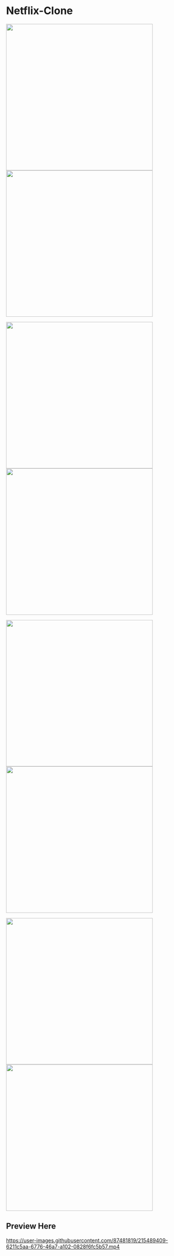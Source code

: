 # Netflix-Clone

<p align="left">
<img width="400" src="https://user-images.githubusercontent.com/87481819/215346102-7f7cf4af-c199-438b-a662-d05ba02420dd.jpg" />
<img width="400" src="https://user-images.githubusercontent.com/87481819/215346120-f9f3ac1d-1aca-45c4-8c48-ce80a2fec26e.jpg" />
</p>
<p align="left">
<img width="400"  src="https://user-images.githubusercontent.com/87481819/215346113-d227a1d8-d542-49e5-9800-f097a722d292.jpg" />
<img width="400"  src="https://user-images.githubusercontent.com/87481819/215485320-29e335ea-7da6-4f19-bc71-addbfc8adc87.jpg" />
</p>

<p align="left">
<img width="400"  src="https://user-images.githubusercontent.com/87481819/215485357-5d426961-cba5-47ca-83f3-8001a3464cc5.jpg" />
<img width="400"  src="https://user-images.githubusercontent.com/87481819/215485374-3d35095b-0272-425d-9b63-08d0c5445a79.jpg" />
</p>

<p align="left">
<img width="400"  src="https://user-images.githubusercontent.com/87481819/215485403-830c5cd5-e140-4c79-bcd8-1d21f7ff49c9.jpg" />
<img width="400"  src="https://user-images.githubusercontent.com/87481819/215485374-3d35095b-0272-425d-9b63-08d0c5445a79.jpg" />
</p>

## Preview Here

https://user-images.githubusercontent.com/87481819/215489409-6211c5aa-6776-46a7-a102-0828f6fc5b57.mp4


